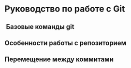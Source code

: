 # Руководство по работе с Git

##  Базовые команды git

## Особенности работы с репозиторием

## Перемещение между коммитами